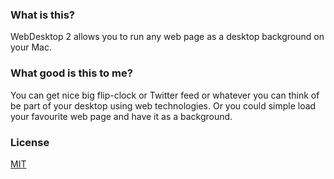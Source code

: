### What is this?
WebDesktop 2 allows you to run any web page as a desktop background on your Mac.  

### What good is this to me?
You can get nice big flip-clock or Twitter feed or whatever you can think of be part of your desktop using web technologies. Or you could simple load your favourite web page and have it as a background.

### License
[MIT](http://www.opensource.org/licenses/mit-license.php)